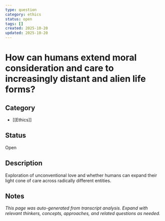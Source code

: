 ```yaml
---
type: question
category: ethics
status: open
tags: []
created: 2025-10-20
updated: 2025-10-20
---
```


# How can humans extend moral consideration and care to increasingly distant and alien life forms?

## Category

- [[Ethics]]

## Status

Open

## Description

Exploration of unconventional love and whether humans can expand their light cone of care across radically different entities.

## Notes

*This page was auto-generated from transcript analysis. Expand with relevant thinkers, concepts, approaches, and related questions as needed.*
